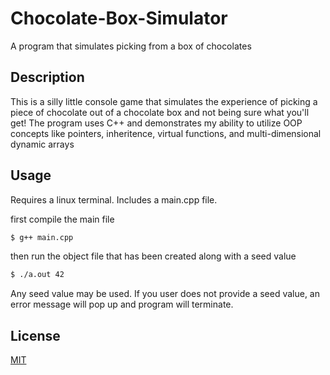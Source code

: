 # Chocolate-Box-Simulator
A program that simulates picking from a box of chocolates

## Description

This is a silly little console game that simulates the experience of picking a piece of chocolate out of a chocolate box and not being sure what you'll get! The program uses C++ and demonstrates my ability to utilize OOP concepts like pointers, inheritence, virtual functions, and multi-dimensional dynamic arrays

## Usage

Requires a linux terminal. Includes a main.cpp file. 

first compile the main file

```bash
$ g++ main.cpp
```

then run the object file that has been created along with a seed value

```bash
$ ./a.out 42
```

Any seed value may be used. If you user does not provide a seed value, an error message will pop up and program will terminate. 

## License
[MIT](https://choosealicense.com/licenses/mit/)
